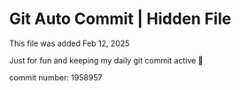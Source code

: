 # Git Auto Commit | Hidden File

This file was added Feb 12, 2025

Just for fun and keeping my daily git commit active 🤪

commit number: 1958957
